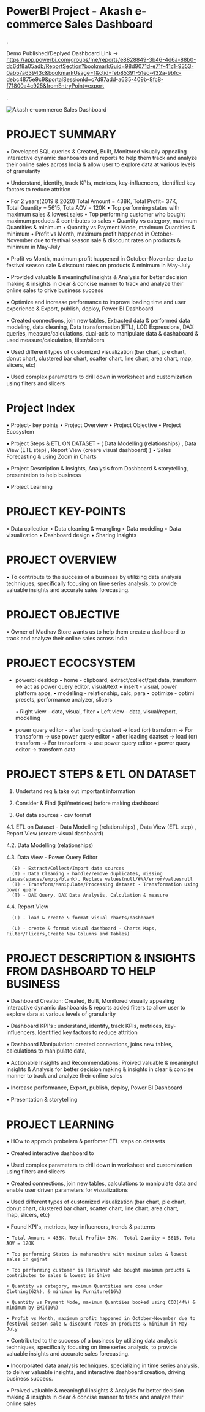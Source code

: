 # PowerBI Project - Akash e-commerce Sales Dashboard

.

Demo Published/Deplyed Dashboard Link -> https://app.powerbi.com/groups/me/reports/e8828849-3b46-4d6a-88b0-dc6df8a05adb/ReportSection?bookmarkGuid=98d9071d-e71f-41c1-9353-0ab57a63943c&bookmarkUsage=1&ctid=feb85391-51ec-432a-9bfc-debc4875e9c9&portalSessionId=c7d97add-a635-409b-8fc8-f71800a4c925&fromEntryPoint=export

.

![Akash e-commerce Sales Dashboard](https://github.com/akashkam559/PowerBI-Project---Akash-e-commerce-Sales-Dashboard/assets/41515202/c128338a-4e35-41fd-828a-7ffe36d77862)



# PROJECT SUMMARY

• Developed SQL queries & Created, Built, Monitored visually appealing interactive dynamic dashboards and reports to help them track and analyze their online sales across India & allow user to explore data at various levels of granularity 

• Understand, identify, track KPIs, metrices, key-influencers, Identified key factors to reduce attrition

• For 2 years(2019 & 2020)
	Total Amount = 438K,
	 Total Profit= 37K,  
	Total Quantity = 5615, 
	Tota AOV = 120K
	• Top performing states with maximum sales & lowest sales
	• Top performing customer who bought maximum products & contributes to sales
	• Quantity vs category, maximum Quantities & minimum 
	• Quantity vs Payment Mode, maximum Quantities & minimum 
	• Profit vs Month, maximum profit happened in October-November due to festival season sale & discount rates on products & minimum in May-July

• Profit vs Month, maximum profit happened in October-November due to festival season sale & discount rates on products & minimum in May-July

• Provided valuable & meaningful insights & Analysis for better decision making & insights in clear & concise manner to track and analyze their online sales to drive business success

• Optimize and increase performance to improve loading time and user experience & Export, publish, deploy, Power BI Dashboard

• Created connections, join new tables, Extracted data & performed data modeling, data cleaning, Data transformation(ETL), LOD Expressions, DAX queries, measure/calculations, dual-axis to manipulate data & dashaboard & used measure/calculation, filter/slicers

• Used different types of customized visualization (bar chart, pie chart, donut chart, clustered bar chart, scatter chart, line chart, area chart, map, slicers, etc)

• Used complex parameters to drill down in worksheet and customization using filters and slicers





# Project Index
• Project- key points
• Project Overview
• Project Objective
• Project Ecosystem

• Project Steps & ETL ON DATASET - ( Data Modelling (relationships) , Data View (ETL step) , Report View (creare visual dashboard) )
• Sales Forecasting & using Zoom in Charts

• Project Description & Insights, Analysis from Dashboard & storytelling, presentation to help business 

• Project Learning 


# PROJECT KEY-POINTS
• Data collection
• Data cleaning & wrangling
• Data modeling
• Data visualization
• Dashboard design
• Sharing Insights




# PROJECT OVERVIEW
• To contribute to the success of a business by utilizing data analysis techniques, specifically focusing on time series analysis, to provide valuable insights and accurate sales forecasting.




# PROJECT OBJECTIVE
• Owner of Madhav Store wants us to help them create a dashboard to track and analyze their online sales across India




# PROJECT ECOCSYSTEM
- powerbi desktop
  • home - clipboard, extract/collect/get data,   transform <-> act as power query editor,   visual/text
  • insert - visual, power platform apps, 
  • modelling - relationship, calc, para
  • optimize - optimi presets, performance analyzer, slicers

  • Right view - data, visual, filter
  • Left view - data, visual/report, modelling

- power query editor - after loading daatset -> load (or) transform -> For transaform -> use power query editor 
  • after loading daatset -> load (or) transform -> For transaform -> use power query editor 
  • power query editor -> transform data




# PROJECT STEPS & ETL ON DATASET
1. Undertand req & take out important information

2. Consider & Find (kpi/metrices) before making dashboard 

3. Get data sources - csv format

4.1. ETL on Dataset - Data Modelling (relationships) , Data View (ETL step) , Report View (creare visual dashboard)

4.2. Data Modelling (relationships)

4.3. Data View - Power Query Editor 

      (E) - Extract/Collect/Import data sources
      (T) - Data Cleaning - handle/remove duplicates, missing vlaues(spaces/empty/blank), Replace values(null/#NA/error/valuesnull
      (T) - Transform/Manipulate/Processing dataset - Transformation using power query 
      (T) - DAX Query, DAX Data Analysis, Calculation & measure
  
4.4. Report View 

      (L) - load & create & format visual charts/dashboard 
      
      (L) - create & format visual dashboard - Charts Maps, Filter/Flicers,Create New Columns and Tables)




# PROJECT DESCRIPTION & INSIGHTS FROM DASHBOARD TO HELP BUSINESS

• Dashboard Creation: Created, Built, Monitored visually appealing interactive dynamic dashboards & reports added filters to allow user to explore dara at various levels of granularity

• Dashboard KPI's : understand, identify, track KPIs, metrices, key-influencers, Identified key factors to reduce attrition

• Dashboard Manipulation: created connections, joins new tables, calculations to manipulate data, 

• Actionable Insights and Recommendations: Proived valuable & meaningful insights & Analysis for better decision making & insights in clear & concise manner to track and analyze their online sales 

• Increase performance, Export, publish, deploy, Power BI Dashboard

• Presentation & storytelling 




# PROJECT LEARNING

• HOw to approch probelem & perfomer ETL steps on datasets 

• Created interactive dashboard to 

• Used complex parameters to drill down in worksheet and customization using filters and slicers 

• Created connections, join new tables, calculations to manipulate data and enable user driven parameters for visualizations

• Used different types of customized visualization (bar chart, pie chart, donut chart, clustered bar chart, scatter chart, line chart, area chart, map, slicers, etc)



• Found KPI's, metrices, key-influencers, trends & patterns

	• Total Amount = 438K, Total Profit= 37K,  Total Quanity = 5615, Tota AOV = 120K
 
	• Top performing States is maharasthra with maximum sales & lowest sales in gujrat
 
	• Top performing customer is Harivansh who bought maximum prducts & contributes to sales & lowest is Shiva
 
	• Quantity vs category, maximum Quantities are come under Clothing(62%), & minimum by Furniture(16%)
 
	• Quantity vs Payment Mode, maximum Quantiies booked using COD(44%) & minimum by EMI(10%)
 
	• Profit vs Month, maximum profit happened in October-November due to festival season sale & discount rates on products & minimum in May-July
 
 

• Contributed to the success of a business by utilizing data analysis techniques, specifically focusing on time series analysis, to provide valuable insights and accurate sales forecasting.

• Incorporated data analysis techniques, specializing in time series analysis, to deliver valuable insights, and interactive dashboard creation, driving business success.

• Proived valuable & meaningful insights & Analysis for better decision making & insights in clear & concise manner to track and analyze their online sales 





























